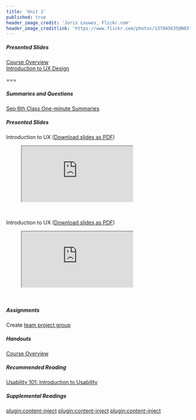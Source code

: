 ```yaml
---
title: 'Unit 1'
published: true
header_image_credit: 'Joris Louwes, Flickr.com'
header_image_creditlink: 'https://www.flickr.com/photos/137845635@N03'
---
```


##### Presented Slides
[Course Overview](https://swipe.to/9967fp)  
[Introduction to UX Design](https://swipe.to/9967fp)  

===

##### Summaries and Questions  
[Sep 6th Class One-minute Summaries](https://canvas.sfu.ca/courses/36662/assignments/267528)

##### Presented Slides  
Introduction to UX ([Download slides as PDF](#))
<div class="embed-responsive embed-responsive-16by9"><figure><iframe src="https://www.swipe.to/embed/9967fp" allowfullscreen></iframe></figure></div>
<br>

Introduction to UX ([Download slides as PDF](#))
<div class="embed-responsive embed-responsive-16by9"><figure><iframe src="https://www.swipe.to/embed/9967fp" allowfullscreen></iframe></figure></div>
<br>

##### Assignments
Create [team project group](https://canvas.sfu.ca/courses/36662/users)

##### Handouts
[Course Overview](https://canvas.sfu.ca/courses/36662/files/folder/Handouts/Course%20Overview)  

##### Recommended Reading  
<a class="embedly-card" data-card-controls="0" data-card-align="left" href="https://www.nngroup.com/articles/usability-101-introduction-to-usability/">Usability 101: Introduction to Usability</a>
<script async src="//cdn.embedly.com/widgets/platform.js" charset="UTF-8"></script>

##### Supplemental Readings  
[plugin:content-inject](/topics-guide/what-is-usability-and-user-experience-design/problem-statements)
[plugin:content-inject](/topics-guide/what-is-usability-and-user-experience-design/usability)
[plugin:content-inject](/topics-guide/what-is-usability-and-user-experience-design/user-experience-design)  
